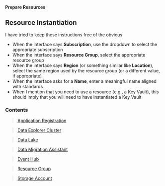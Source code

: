 **Prepare Resources**

## Resource Instantiation

I have tried to keep these instructions free of the obvious:

* When the interface says **Subscription**, use the dropdown to select the appropriate subscription
* When the interface says **Resource Group**, select the appropriate resource group
* When the interface says **Region** (or something similar like **Location**), select the same region used by the resource group (or a different value, if appropriate)
* When the interface asks for a **Name**, enter a meaningful name aligned with standards
* When I mention that you need to use a resource {e.g., a Key Vault}, this should imply that you will need to have instantiated a Key Vault

### Contents

> [Application Registration](PrepareResources_ApplicationRegistration.md)

> [Data Explorer Cluster](PrepareResources_DataExplorerCluster.md)

> [Data Lake](PrepareResources_DataLake.md)

> [Data Migration Assistant](https://www.microsoft.com/en-us/download/details.aspx?id=53595)

> [Event Hub](PrepareResources_EventHub.md)

> [Resource Group](https://github.com/richchapler/AzureDataSolutions/wiki/Resource-Group)

> [Storage Account](https://github.com/richchapler/AzureDataSolutions/wiki/Storage-Account)
